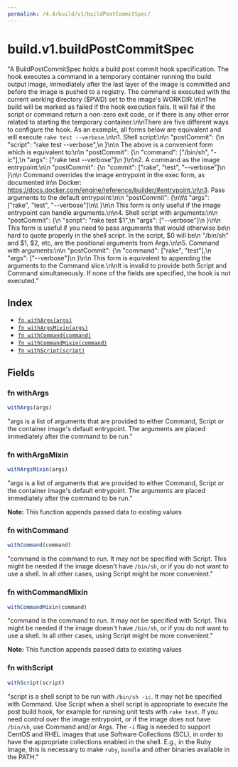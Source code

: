 ```yaml
---
permalink: /4.4/build/v1/buildPostCommitSpec/
---
```


# build.v1.buildPostCommitSpec

"A BuildPostCommitSpec holds a build post commit hook specification. The hook executes a command in a temporary container running the build output image, immediately after the last layer of the image is committed and before the image is pushed to a registry. The command is executed with the current working directory ($PWD) set to the image's WORKDIR.\n\nThe build will be marked as failed if the hook execution fails. It will fail if the script or command return a non-zero exit code, or if there is any other error related to starting the temporary container.\n\nThere are five different ways to configure the hook. As an example, all forms below are equivalent and will execute `rake test --verbose`.\n\n1. Shell script:\n\n       \"postCommit\": {\n         \"script\": \"rake test --verbose\",\n       }\n\n    The above is a convenient form which is equivalent to:\n\n       \"postCommit\": {\n         \"command\": [\"/bin/sh\", \"-ic\"],\n         \"args\":    [\"rake test --verbose\"]\n       }\n\n2. A command as the image entrypoint:\n\n       \"postCommit\": {\n         \"commit\": [\"rake\", \"test\", \"--verbose\"]\n       }\n\n    Command overrides the image entrypoint in the exec form, as documented in\n    Docker: https://docs.docker.com/engine/reference/builder/#entrypoint.\n\n3. Pass arguments to the default entrypoint:\n\n       \"postCommit\": {\n\t\t      \"args\": [\"rake\", \"test\", \"--verbose\"]\n\t      }\n\n    This form is only useful if the image entrypoint can handle arguments.\n\n4. Shell script with arguments:\n\n       \"postCommit\": {\n         \"script\": \"rake test $1\",\n         \"args\":   [\"--verbose\"]\n       }\n\n    This form is useful if you need to pass arguments that would otherwise be\n    hard to quote properly in the shell script. In the script, $0 will be\n    \"/bin/sh\" and $1, $2, etc, are the positional arguments from Args.\n\n5. Command with arguments:\n\n       \"postCommit\": {\n         \"command\": [\"rake\", \"test\"],\n         \"args\":    [\"--verbose\"]\n       }\n\n    This form is equivalent to appending the arguments to the Command slice.\n\nIt is invalid to provide both Script and Command simultaneously. If none of the fields are specified, the hook is not executed."

## Index

* [`fn withArgs(args)`](#fn-withargs)
* [`fn withArgsMixin(args)`](#fn-withargsmixin)
* [`fn withCommand(command)`](#fn-withcommand)
* [`fn withCommandMixin(command)`](#fn-withcommandmixin)
* [`fn withScript(script)`](#fn-withscript)

## Fields

### fn withArgs

```ts
withArgs(args)
```

"args is a list of arguments that are provided to either Command, Script or the container image's default entrypoint. The arguments are placed immediately after the command to be run."

### fn withArgsMixin

```ts
withArgsMixin(args)
```

"args is a list of arguments that are provided to either Command, Script or the container image's default entrypoint. The arguments are placed immediately after the command to be run."

**Note:** This function appends passed data to existing values

### fn withCommand

```ts
withCommand(command)
```

"command is the command to run. It may not be specified with Script. This might be needed if the image doesn't have `/bin/sh`, or if you do not want to use a shell. In all other cases, using Script might be more convenient."

### fn withCommandMixin

```ts
withCommandMixin(command)
```

"command is the command to run. It may not be specified with Script. This might be needed if the image doesn't have `/bin/sh`, or if you do not want to use a shell. In all other cases, using Script might be more convenient."

**Note:** This function appends passed data to existing values

### fn withScript

```ts
withScript(script)
```

"script is a shell script to be run with `/bin/sh -ic`. It may not be specified with Command. Use Script when a shell script is appropriate to execute the post build hook, for example for running unit tests with `rake test`. If you need control over the image entrypoint, or if the image does not have `/bin/sh`, use Command and/or Args. The `-i` flag is needed to support CentOS and RHEL images that use Software Collections (SCL), in order to have the appropriate collections enabled in the shell. E.g., in the Ruby image, this is necessary to make `ruby`, `bundle` and other binaries available in the PATH."